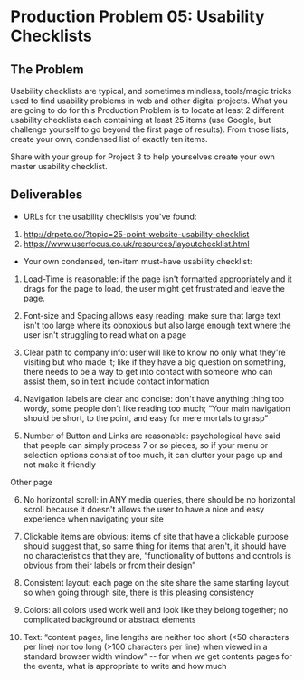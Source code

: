 # Production Problem 05: Usability Checklists

## The Problem

Usability checklists are typical, and sometimes mindless, tools/magic tricks used to find usability
problems in web and other digital projects. What you are going to do for this Production Problem is
to locate at least 2 different usability checklists each containing at least 25 items (use Google,
but challenge yourself to go beyond the first page of results). From those lists, create your own,
condensed list of exactly ten items.

Share with your group for Project 3 to help yourselves create
your own master usability checklist.

## Deliverables

* URLs for the usability checklists you've found:

1. http://drpete.co/?topic=25-point-website-usability-checklist
2. https://www.userfocus.co.uk/resources/layoutchecklist.html

* Your own condensed, ten-item must-have usability checklist:

1. Load-Time is reasonable: if the page isn't formatted appropriately and it drags for the page to load, the user might get frustrated and leave the page.

2. Font-size and Spacing allows easy reading: make sure that large text isn't too large where its obnoxious but also large enough text where the user isn't struggling to read what on a page

3. Clear path to company info: user will like to know no only what they're visiting but who made it; like if they have a big question on something, there needs to be a way to get into contact with someone who can assist them, so in text include contact information

4. Navigation labels are clear and concise: don't have anything thing too wordy, some people don't like reading too much; “Your main navigation should be short, to the point, and easy for mere mortals to grasp”

5. Number of Button and Links are reasonable: psychological have said that people can simply process 7 or so pieces, so if your menu or selection options consist of too much, it can clutter your page up and not make it friendly

Other page

6. No horizontal scroll: in ANY media queries, there should be no horizontal scroll because it doesn't allows the user to have a nice and easy experience when navigating your site

7. Clickable items are obvious: items of site that have a clickable purpose should suggest that, so same thing for items that aren't, it should have no characteristics that they are, “functionality of buttons and controls is obvious from their labels or from their design”

8. Consistent layout: each page on the site share the same starting layout so when going through site, there is this pleasing consistency  

9. Colors: all colors used work well and look like they belong together; no complicated background or abstract elements  

10. Text: “content pages, line lengths are neither too short (<50 characters per line) nor too long (>100 characters per line) when viewed in a standard browser width window” -- for when we get contents pages for the events, what is appropriate to write and how much
